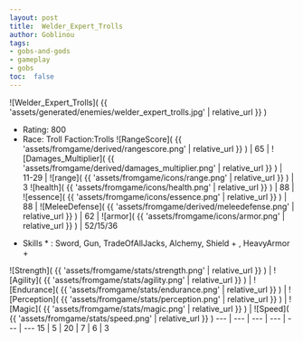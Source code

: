 ```yaml
---
layout: post
title:  Welder_Expert_Trolls
author: Goblinou
tags:
- gobs-and-gods
- gameplay
- gobs
toc:  false
---
```


![Welder_Expert_Trolls]( {{ 'assets/generated/enemies/welder_expert_trolls.jpg' | relative_url }} )
- Rating: 800
- Race: Troll  Faction:Trolls
![RangeScore]( {{ 'assets/fromgame/derived/rangescore.png' | relative_url }} ) | 65 | ![Damages_Multiplier]( {{ 'assets/fromgame/derived/damages_multiplier.png' | relative_url }} ) | 11-29 | ![range]( {{ 'assets/fromgame/icons/range.png' | relative_url }} ) | 3
![health]( {{ 'assets/fromgame/icons/health.png' | relative_url }} ) | 88 | ![essence]( {{ 'assets/fromgame/icons/essence.png' | relative_url }} ) | 88 | ![MeleeDefense]( {{ 'assets/fromgame/derived/meleedefense.png' | relative_url }} ) | 62 | ![armor]( {{ 'assets/fromgame/icons/armor.png' | relative_url }} ) | 52/15/36
* Skills * : Sword, Gun, TradeOfAllJacks, Alchemy, Shield + , HeavyArmor + 

![Strength]( {{ 'assets/fromgame/stats/strength.png' | relative_url }} ) | ![Agility]( {{ 'assets/fromgame/stats/agility.png' | relative_url }} ) | ![Endurance]( {{ 'assets/fromgame/stats/endurance.png' | relative_url }} ) | ![Perception]( {{ 'assets/fromgame/stats/perception.png' | relative_url }} ) | ![Magic]( {{ 'assets/fromgame/stats/magic.png' | relative_url }} ) | ![Speed]( {{ 'assets/fromgame/stats/speed.png' | relative_url }} )
--- | --- | --- | --- | --- | ---
15 | 5 | 20 | 7 | 6 | 3

